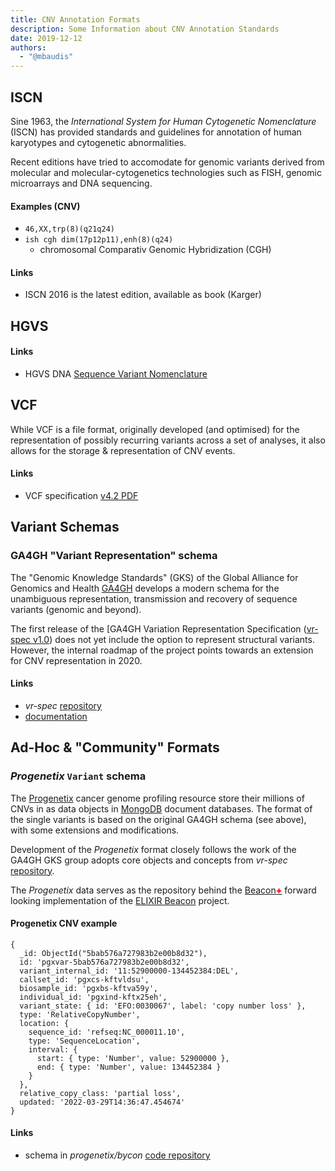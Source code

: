 ```yaml
---
title: CNV Annotation Formats
description: Some Information about CNV Annotation Standards
date: 2019-12-12
authors:
  - "@mbaudis"
---
```


## ISCN

Sine 1963, the _International System for Human Cytogenetic Nomenclature_ (ISCN) has provided standards and guidelines for annotation of human karyotypes and cytogenetic abnormalities.

<!--more-->

Recent editions have tried to accomodate for genomic variants derived from
molecular and molecular-cytogenetics technologies such as FISH, genomic
microarrays and DNA sequencing.

#### Examples (CNV)

* `46,XX,trp(8)(q21q24)`
* `ish cgh dim(17p12p11),enh(8)(q24)`
    - chromosomal Comparativ Genomic Hybridization (CGH)

#### Links

* ISCN 2016 is the latest edition, available as book (Karger)

## HGVS

#### Links

* HGVS DNA [Sequence Variant Nomenclature](http://varnomen.hgvs.org/recommendations/DNA/)


## VCF

While VCF is a file format, originally developed (and optimised) for the
representation of possibly recurring variants across a set of analyses, it also
allows for the storage & representation of CNV events.

#### Links

* VCF specification [v4.2 PDF](https://samtools.github.io/hts-specs/VCFv4.2.pdf)


## Variant Schemas

### GA4GH "Variant Representation" schema

The "Genomic Knowledge Standards" (GKS) of the Global Alliance for Genomics and
Health [GA4GH](http://ga4gh.org) develops a modern schema for the unambiguous
representation, transmission and recovery of sequence variants (genomic and
beyond).

The first release of the [GA4GH Variation Representation Specification
([vr-spec v1.0](https://github.com/ga4gh/vr-spec/releases/tag/1.0.0))
does not yet include the option to represent structural variants. However, the
internal roadmap of the project points towards an extension for CNV
representation in 2020.

#### Links

* _vr-spec_ [repository](https://github.com/ga4gh/vr-spec)
* [documentation](https://vr-spec.readthedocs.io/en/1.0/)


## Ad-Hoc & "Community" Formats

### _Progenetix_ `Variant` schema

The [Progenetix](http://progenetix.org) cancer genome profiling resource store their millions of CNVs
in as data objects in [MongoDB](http://mongodb.org) document databases. The
format of the single variants is based on the original GA4GH schema (see above),
with some extensions and modifications.

Development of the _Progenetix_ format closely follows the work of the GA4GH GKS group adopts core objects and concepts from
_vr-spec_ [repository](https://github.com/ga4gh/vr-spec).

The _Progenetix_ data serves as the repository behind the
[Beacon<span style="color: red; font-weight: 800;">+</span>](http://beacon.progenetix.org) forward looking implementation of the [ELIXIR Beacon](http://beacon-project.io) project.

#### Progenetix CNV example

```
{
  _id: ObjectId("5bab576a727983b2e00b8d32"),
  id: 'pgxvar-5bab576a727983b2e00b8d32',
  variant_internal_id: '11:52900000-134452384:DEL',
  callset_id: 'pgxcs-kftvldsu',
  biosample_id: 'pgxbs-kftva59y',
  individual_id: 'pgxind-kftx25eh',
  variant_state: { id: 'EFO:0030067', label: 'copy number loss' },
  type: 'RelativeCopyNumber',
  location: {
    sequence_id: 'refseq:NC_000011.10',
    type: 'SequenceLocation',
    interval: {
      start: { type: 'Number', value: 52900000 },
      end: { type: 'Number', value: 134452384 }
    }
  },
  relative_copy_class: 'partial loss',
  updated: '2022-03-29T14:36:47.454674'
}
```

#### Links

* schema in _progenetix/bycon_ [code repository](https://github.com/progenetix/bycon/blob/master/schemas/src/progenetix-database-schemas/pgxVariant.yaml)
